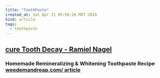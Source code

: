 ```yaml
---
title: "ToothPaste"
created_at: Sat Apr 21 05:58:26 MDT 2018
kind: article
tags:
  - toothpaste
---
```


<h2>
  <a href="http://www.curetoothdecay.com/index.html" target="_blank">cure Tooth Decay - Ramiel Nagel</a>
</h2>

<h3>
  Homemade Remineralizing & Whitening Toothpaste Recipe
  <a href="https://www.weedemandreap.com/diy-toothpaste-recipe/" target="_blank">weedemandreap.com/ article</a>
</h3>

<!--
html boilerplate
<a href="" target="_blank"></a>
<a name=""></a>
<img src="" width="400px">
<ul>
  <li></li>
</ul>
<pre>
</pre>
<p style="margin-bottom: 2em;"></p>
<hr style="border: 0; height: 3px; background: #333; background-image: linear-gradient(to right, #ccc, #333, #ccc);">
<pre><code>
</code></pre>
<math xmlns='http://www.w3.org/1998/Math/MathML' display='block'>
</math>
-->
